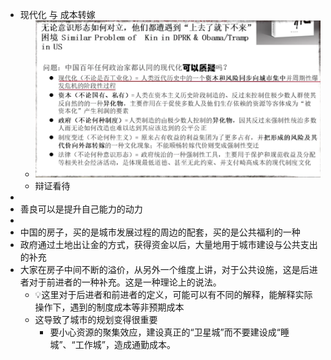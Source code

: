 - 现代化 与 成本转嫁
	- ![image.png](../assets/image_1642914974950_0.png)
	- 辩证看待
-
- 善良可以是提升自己能力的动力
-
- 中国的房子，买的是城市发展过程的周边的配套，买的是公共福利的一种
- 政府通过土地出让金的方式，获得资金以后，大量地用于城市建设与公共支出的补充
- 大家在房子中间不断的溢价，从另外一个维度上讲，对于公共设施，这是后进者对于前进者的一种补充。这是一种理论上的说法。
	- 💡这里对于后进者和前进者的定义，可能可以有不同的解释，能解释实际操作下，遇到的制度成本等非预期成本
	- 这导致了城市的规划变得很重要
		- 要小心资源的聚集效应，建设真正的“卫星城”而不要建设成“睡城”、“工作城”，造成通勤成本。
